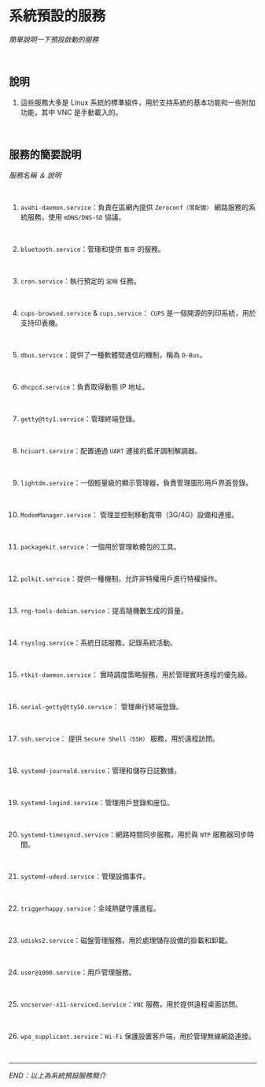 # 系統預設的服務

_簡單說明一下預設啟動的服務_

<br>

## 說明

1. 這些服務大多是 Linux 系統的標準組件，用於支持系統的基本功能和一些附加功能，其中 VNC 是手動載入的。

<br>

## 服務的簡要說明

_服務名稱 ＆ 說明_

<br>

1. `avahi-daemon.service`：負責在區網內提供 `Zeroconf（零配置）` 網路服務的系統服務，使用 `mDNS/DNS-SD` 協議。

<br>

2. `bluetooth.service`：管理和提供 `藍牙` 的服務。

<br>

3. `cron.service`：執行預定的 `定時` 任務。

<br>

4. `cups-browsed.service` & `cups.service`： `CUPS` 是一個開源的列印系統，用於支持印表機。

<br>

5. `dbus.service`：提供了一種軟體間通信的機制，稱為 `D-Bus`。

<br>

6. `dhcpcd.service`：負責取得動態 IP 地址。

<br>

7. `getty@tty1.service`：管理終端登錄。

<br>

8. `hciuart.service`：配置通過 `UART` 連接的藍牙調制解調器。

<br>

9. `lightdm.service`：一個輕量級的顯示管理器，負責管理圖形用戶界面登錄。

<br>

10. `ModemManager.service`： 管理並控制移動寬帶（3G/4G）設備和連接。

<br>

11. `packagekit.service`：一個用於管理軟體包的工具。

<br>

12. `polkit.service`：提供一種機制，允許非特權用戶進行特權操作。

<br>

13. `rng-tools-debian.service`：提高隨機數生成的質量。

<br>

14. `rsyslog.service`：系統日誌服務，記錄系統活動。

<br>

15. `rtkit-daemon.service`： 實時調度策略服務，用於管理實時進程的優先級。

<br>

16. `serial-getty@ttyS0.service`： 管理串行終端登錄。

<br>

17. `ssh.service`： 提供 `Secure Shell（SSH）` 服務，用於遠程訪問。

<br>

18. `systemd-journald.service`：管理和儲存日誌數據。

<br>

19. `systemd-logind.service`：管理用戶登錄和座位。

<br>

20. `systemd-timesyncd.service`：網路時間同步服務，用於與 `NTP` 服務器同步時間。

<br>

21. `systemd-udevd.service`：管理設備事件。

<br>

22. `triggerhappy.service`：全域熱鍵守護進程。

<br>

23. `udisks2.service`：磁盤管理服務，用於處理儲存設備的掛載和卸載。

<br>

24. `user@1000.service`：用戶管理服務。

<br>

25. `vncserver-x11-serviced.service`：`VNC` 服務，用於提供遠程桌面訪問。

<br>

26. `wpa_supplicant.service`：`Wi-Fi` 保護設置客戶端，用於管理無線網路連接。

<br>

___

_END：以上為系統預設服務簡介_
